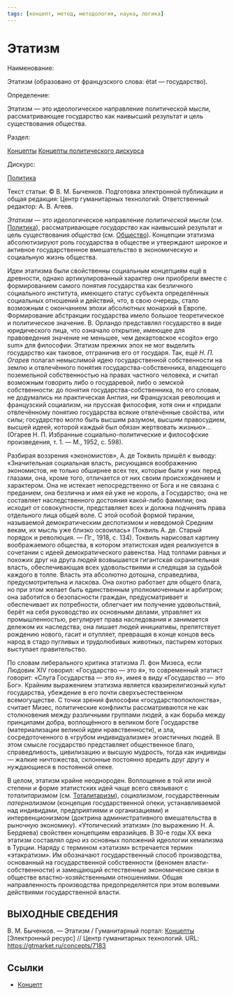 ```yaml
---
tags: [концепт, метод, методология, наука, логика]
---
```

# Этатизм

Наименование:

Этатизм (образовано от французского слова: état — государство).

Определение:

Этатизм — это идеологическое направление политической мысли, рассматривающее государство как наивысший результат и цель существования общества.

Раздел:

[Концепты](https://gtmarket.ru/concepts/)  [Концепты политического дискурса](https://gtmarket.ru/concepts/political-concepts)

Дискурс:

[Политика](https://gtmarket.ru/concepts/6865)

Текст статьи: © В. М. Быченков. Подготовка электронной публикации и общая редакция: Центр гуманитарных технологий. Ответственный редактор: А. В. Агеев.

_Этатизм_ — это идеологическое направление _политической мысли_ (см. [Политика](https://gtmarket.ru/concepts/6865)), рассматривающее _государство_ как наивысший результат и цель существования _общества_ (см. [Общество](https://gtmarket.ru/concepts/6866)). Концепции этатизма абсолютизируют роль государства в обществе и утверждают широкое и активное государственное вмешательство в экономическую и социальную жизнь общества.

Идеи этатизма были свойственны социальным концепциям ещё в древности, однако артикулированный характер они приобрели вместе с формированием самого понятия государства как безличного социального института, имеющего статус субъекта определённых социальных отношений и действий, что, в свою очередь, стало возможным с окончанием эпохи абсолютных монархий в Европе. Формирование абстракции государства имело большое теоретическое и политическое значение. В. Орландо представлял государство в виде юридического лица, что означало открытие, имеющее для правоведения значение не меньшее, чем декартовское «cogito» ergo sum» для философии. Этатизм прежних эпох не мог выделить государство как таковое, отграничив его от государя. Так, ещё _Н. П. Огарев_ полагал немыслимой идею государственной собственности на землю и отвлечённого понятия государства-собственника, владеющего поземельной собственностью на правах частного человека, и считал возможным говорить либо о государевой, либо о земской собственности: до понятия государства-собственника, по его словам, не додумались ни практическая Англия, ни Французская революция и французский социализм, ни прусская философия, хотя они и «придали отвлечённому понятию государства всякие отвлечённые свойства, или силы; государство могло быть высшим разумом, высшим правосудием, высшей идеей, которой каждый был обязан жертвовать жизнью»… (Огарев Н. П. Избранные социально-политические и философские произведения, т. 1. — М., 1952, с. 598).

Разбирая воззрения «экономистов», А. де Токвиль пришёл к выводу: «Значительная социальная власть, рисующаяся воображению экономистов, не только обширнее всех тех, которые были у них перед глазами, она, кроме того, отличается от них своим происхождением и характером. Она не истекает непосредственно от Бога и не связана с преданием, она безлична и имя ей уже не король, а Государство; она не составляет наследственного достояния какой-либо фамилии; она исходит от совокупности, представляет всех и должна подчинять права отдельного лица общей воле. С этой особой формой тирании, называемой демократическим деспотизмом и неведомой Средним векам, их мысль уже близко освоилась» (Токвиль А. де. Старый порядок и революция. — Пг., 1918, с. 134). Токвиль нарисовал картину воображаемого общества, в котором этатистская идея реализуется в сочетании с идеей демократического равенства. Над толпами равных и похожих друг на друга людей возвышается гигантская охранительная власть, обеспечивающая всех удовольствиями и следящая за судьбой каждого в толпе. Власть эта абсолютно дотошна, справедлива, предусмотрительна и ласкова. Она охотно работает для общего блага, но при этом желает быть единственным уполномоченным и арбитром; она заботится о безопасности граждан, предусматривает и обеспечивает их потребности, облегчает им получение удовольствий, берёт на себя руководство их основными делами, управляет их промышленностью, регулирует права наследования и занимается дележом их наследства, она лишает людей инициативы, препятствует рождению нового, гасит и отупляет, превращая в конце концов весь народ в стадо пугливых и трудолюбивых животных, пастырем которых выступает правительство.

По словам либерального критика этатизма Л. фон Мизеса, если Людовик XIV говорил: «Государство — это я», то современный этатист говорит: «Слуга Государства — это я», имея в виду «Государство — это Бог». Крайним выражением этатизма является квазирелигиозный культ государства, убеждение в его почти сверхъестественном всемогуществе. С точки зрения философии «государствопоклонства», считает Мизес, политические конфликты рассматриваются не как столкновения между различными группами людей, а как борьба между принципами добра, воплощённого в великом боге Государстве (материализации великой идеи нравственности), и зла, сосредоточенного в «грубом индивидуализме» эгоистичных людей. В этом смысле государство представляет общественное благо, справедливость, цивилизацию и высшую мудрость, тогда как индивиды — жалкие ничтожества, склонные постоянно вредить друг другу и нуждающиеся в постоянной опеке.

В целом, этатизм крайне неоднороден. Воплощение в той или иной степени и форме этатистских идей чаще всего связывают с _тоталитаризмом_ (см. [Тоталитаризм](https://gtmarket.ru/concepts/7168)), _социализмом_, государственным _патернализмом_ (концепция государственной опеки, устанавливаемой над индивидами, предприятиями и организациями) и интервенционизмом (доктрина административного вмешательства в рыночную экономику). «Утопический этатизм» (по выражению Н. А. Бердяева) свойствен концепциям евразийцев. В 30-е годы XX века этатизм составлял одно из основных положений идеологии кемализма в Турции. Наряду с термином «этатизм» встречается термин «этакратизм». Им обозначают государственный способ производства, основанный на государственной собственности (феномен власти-собственности) и замещающий естественные экономические связи в обществе властно-хозяйственными отношениями. Общая направленность производства предопределяется при этом волевыми действиями государственной власти.

## ВЫХОДНЫЕ СВЕДЕНИЯ

В. М. Быченков. — Этатизм / Гуманитарный портал: [Концепты](https://gtmarket.ru/concepts/) [Электронный ресурс] // Центр гуманитарных технологий. URL: <https://gtmarket.ru/concepts/7183>

## Ссылки

* [Концепт](Концепт.md)
